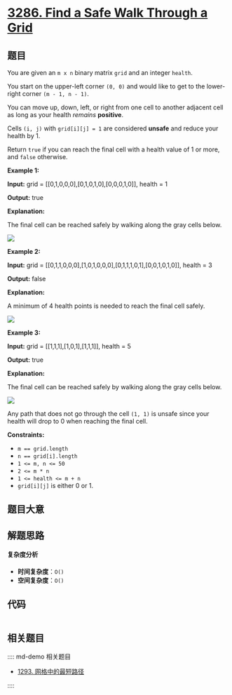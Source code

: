 # [3286. Find a Safe Walk Through a Grid](https://leetcode.com/problems/find-a-safe-walk-through-a-grid/)

## 题目

You are given an `m x n` binary matrix `grid` and an integer `health`.

You start on the upper-left corner `(0, 0)` and would like to get to the
lower-right corner `(m - 1, n - 1)`.

You can move up, down, left, or right from one cell to another adjacent cell
as long as your health _remains_ **positive**.

Cells `(i, j)` with `grid[i][j] = 1` are considered **unsafe** and reduce your
health by 1.

Return `true` if you can reach the final cell with a health value of 1 or
more, and `false` otherwise.

**Example 1:**

**Input:** grid = [[0,1,0,0,0],[0,1,0,1,0],[0,0,0,1,0]], health = 1

**Output:** true

**Explanation:**

The final cell can be reached safely by walking along the gray cells below.

![](https://assets.leetcode.com/uploads/2024/08/04/3868_examples_1drawio.png)

**Example 2:**

**Input:** grid = [[0,1,1,0,0,0],[1,0,1,0,0,0],[0,1,1,1,0,1],[0,0,1,0,1,0]],
health = 3

**Output:** false

**Explanation:**

A minimum of 4 health points is needed to reach the final cell safely.

![](https://assets.leetcode.com/uploads/2024/08/04/3868_examples_2drawio.png)

**Example 3:**

**Input:** grid = [[1,1,1],[1,0,1],[1,1,1]], health = 5

**Output:** true

**Explanation:**

The final cell can be reached safely by walking along the gray cells below.

![](https://assets.leetcode.com/uploads/2024/08/04/3868_examples_3drawio.png)

Any path that does not go through the cell `(1, 1)` is unsafe since your
health will drop to 0 when reaching the final cell.

**Constraints:**

- `m == grid.length`
- `n == grid[i].length`
- `1 <= m, n <= 50`
- `2 <= m * n`
- `1 <= health <= m + n`
- `grid[i][j]` is either 0 or 1.

## 题目大意

## 解题思路

#### 复杂度分析

- **时间复杂度**：`O()`
- **空间复杂度**：`O()`

## 代码

```javascript

```

## 相关题目

:::: md-demo 相关题目

- [1293. 网格中的最短路径](https://leetcode.com/problems/shortest-path-in-a-grid-with-obstacles-elimination)

::::
